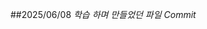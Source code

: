 ##2025/06/08
*학습 하며 만들었던 파일 Commit*


<!--
Stopwatch Timer Commited
ini & grd Commited
Socket_TCP Commited
TextFileRead Commited
-->
